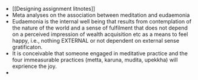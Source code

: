 - [[Designing assignment litnotes]]
- Meta analyses on the association between meditation and eudaemonia
- Eudaemonia is the internal well being that results from contemplation of the nature of the world and a sense of fulfilment that does not depend on a perceived impression of wealth acquisition etc as a means to feel happy, i.e., nothing EXTERNAL or not dependent on external sense gratificaton.
- It is conceivable that someone engaged in meditative practice and the four immeasurable practices (metta, karuna, mudita, upekkha) will exprience the joy.
-